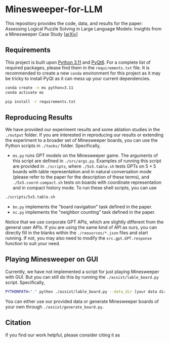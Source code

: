 # Minesweeper-for-LLM
This repository provides the code, data, and results for the paper: Assessing Logical Puzzle Solving in Large Language Models: Insights from a Minesweeper Case Study [[arXiv](https://arxiv.org/abs/2311.07387)]

## Requirements

This project is built upon [Python 3.11](https://www.python.org) and [PyQt6](https://www.riverbankcomputing.com/software/pyqt/).
For a complete list of required packages, please find them in the `requirements.txt` file.
It is recommended to create a new `conda` environment for this project as it may be tricky to install PyQt as it can mess up your current dependencies.

```bash
conda create -n ms python=3.11
conda activate ms

pip install -r requirements.txt
```

## Reproducing Results

We have provided our experiment results and some ablation studies in the `./output` folder.
If you are interested in reproducing our results or extending the experiment to a broader set of Minesweeper boards, you can use the Python scripts in `./tasks/` folder.
Specifically,
- `ms.py` runs GPT models on the Minesweeper game.
The arguments of this script are defined in `./src/args.py`.
Examples of running this script are provided in `./scripts`, where `./5x5.table.sh` tests GPTs on $5\times5$ boards with table representation and in natural conversation mode (please refer to the paper for the description of these terms), and `./5x5.coord-compact.sh` tests on boards with coordinate representation and in compact history mode.
To run these shell scripts, you can use
```bash
./scripts/5x5.table.sh
```
- `bn.py` implements the "board navigation" task defined in the paper.
- `nc.py` implements the "neighbor counting" task defined in the paper.

Notice that we use corporate GPT APIs, which are slightly different from the general user APIs.
If you are using the same kind of API as ours, you can directly fill in the blanks within the `./reousrces/*.json` files and start running.
If not, you may also need to modify the `src.gpt.GPT.response` function to suit your need.

## Playing Minesweeper on GUI

Currently, we have not implemented a script for just playing Minesweeper with GUI.
But you can still do this by running the `./assist/lable_board.py` script.
Specifically,
```bash
PYTHONPATH="." python ./assist/lable_board.py --data_dir [your data dir] --disable_saving
```
You can either use our provided data or generate Minesweeper boards of your own through `./assist/generate_board.py`.

## Citation

If you find our work helpful, please consider citing it as
```
```